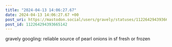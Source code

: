 ```yaml
---
title: "2024-04-13 14:06:27.67"
date: 2024-04-13 14:06:27.67 +00
post_uri: https://mastodon.social/users/gravely/statuses/112264294393665142
post_id: 112264294393665142
---
```

gravely googling: reliable source of pearl onions in sf fresh or frozen


